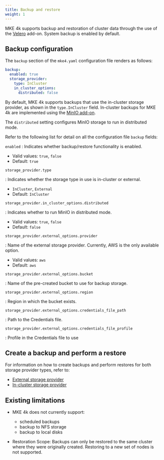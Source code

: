 ```yaml
---
title: Backup and restore
weight: 1
---
```


MKE 4k supports backup and restoration of cluster data through the use of the
[Velero](https://velero.io/) add-on. System backup is enabled by default.

## Backup configuration

The `backup` section of the `mke4.yaml` configuration file renders as follows:

```yaml
backup:
  enabled: true
  storage_provider:
    type: InCluster
    in_cluster_options:
      distributed: false
```

By default, MKE 4k supports backups that use the in-cluster storage
provider, as shown in the `type.InCluster` field.
In-cluster backups for MKE 4k are implemented using the
[MinIO add-on](https://min.io/).

The `distributed` setting configures MinIO storage to run in distributed mode.

Refer to the following list for detail on all the configuration file `backup` fields:

<!-- [TODO turn this list into a table once column widths are fixed] -->

`enabled` 
: Indicates whether backup/restore functionality is enabled.

  - Valid values: `true`, `false`
  - Default: `true`

`storage_provider.type `

: Indicates whether the storage type in use is in-cluster or external.

  -  `InCluster`, `External`
  - Default: `InCluster`

`storage_provider.in_cluster_options.distributed`

: Indicates whether to run MinIO in distributed mode.

  - Valid values: `true`, `false`
  - Default: `false`

`storage_provider.external_options.provider`

: Name of the external storage provider. Currently, AWS is the only available option.

  - Valid values: `aws`
  - Default: `aws`

`storage_provider.external_options.bucket`

: Name of the pre-created bucket to use for backup storage.

`storage_provider.external_options.region `

: Region in which the bucket exists.

`storage_provider.external_options.credentials_file_path`

: Path to the Credentials file.

`storage_provider.external_options.credentials_file_profile`

: Profile in the Credentials file to use

## Create a backup and perform a restore

For information on how to create backups and perform restores for both storage
provider types, refer to:

- [External storage provider](external)
- [In-cluster storage provider](in-cluster)

## Existing limitations

- MKE 4k does not currently support:

  - scheduled backups
  - backup to NFS storage
  - backup to local disks

- Restoration Scope: Backups can only be restored to the same cluster where they
  were originally created. Restoring to a new set of nodes is not supported.

